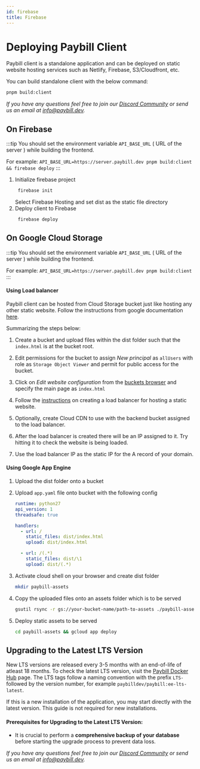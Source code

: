 ```yaml
---
id: firebase
title: Firebase
---
```


# Deploying Paybill Client

Paybill client is a standalone application and can be deployed on static website hosting services such as Netlify, Firebase, S3/Cloudfront, etc.

You can build standalone client with the below command:

```bash
pnpm build:client
```

_If you have any questions feel free to join our [Discord Community](https://discord.gg/v9rYchap) or send us an email at info@paybill.dev._

## On Firebase

:::tip
You should set the environment variable `API_BASE_URL` ( URL of the server ) while building the frontend.

For example: `API_BASE_URL=https://server.paybill.dev pnpm build:client && firebase deploy`
:::

1. Initialize firebase project
   ```bash
    firebase init
   ```
   Select Firebase Hosting and set dist as the static file directory
2. Deploy client to Firebase
   ```bash
    firebase deploy
   ```

## On Google Cloud Storage

:::tip
You should set the environment variable `API_BASE_URL` ( URL of the server ) while building the frontend.

For example: `API_BASE_URL=https://server.paybill.dev pnpm build:client`
:::

#### Using Load balancer

Paybill client can be hosted from Cloud Storage bucket just like hosting any other static website.
Follow the instructions from google documentation [here](https://cloud.google.com/storage/docs/hosting-static-website).

Summarizing the steps below:

1. Create a bucket and upload files within the dist folder such that the `index.html` is at the bucket root.

2. Edit permissions for the bucket to assign _New principal_ as `allUsers` with role as `Storage Object Viewer` and permit for public access for the bucket.

3. Click on _Edit website configuration_ from the [buckets browser](https://console.cloud.google.com/storage/browser?_ga=2.180838119.1530169400.1637242882-657891227.1637242882) and specify the main page as `index.html`

4. Follow the [instructions](https://cloud.google.com/storage/docs/hosting-static-website#lb-ssl) on creating a load balancer for hosting a static website.

5. Optionally, create Cloud CDN to use with the backend bucket assigned to the load balancer.

6. After the load balancer is created there will be an IP assigned to it. Try hitting it to check the website is being loaded.

7. Use the load balancer IP as the static IP for the A record of your domain.

#### Using Google App Engine

1. Upload the dist folder onto a bucket

2. Upload `app.yaml` file onto bucket with the following config

   ```yaml
   runtime: python27
   api_version: 1
   threadsafe: true

   handlers:
     - url: /
       static_files: dist/index.html
       upload: dist/index.html

     - url: /(.*)
       static_files: dist/\1
       upload: dist/(.*)
   ```

3. Activate cloud shell on your browser and create dist folder

   ```bash
   mkdir paybill-assets
   ```

4. Copy the uploaded files onto an assets folder which is to be served

   ```bash
   gsutil rsync -r gs://your-bucket-name/path-to-assets ./paybill-assets
   ```

5. Deploy static assets to be served
   ```bash
   cd paybill-assets && gcloud app deploy
   ```

## Upgrading to the Latest LTS Version

New LTS versions are released every 3-5 months with an end-of-life of atleast 18 months. To check the latest LTS version, visit the [Paybill Docker Hub](https://hub.docker.com/r/paybilldev/paybill/tags) page. The LTS tags follow a naming convention with the prefix `LTS-` followed by the version number, for example `paybilldev/paybill:ee-lts-latest`.

If this is a new installation of the application, you may start directly with the latest version. This guide is not required for new installations.

#### Prerequisites for Upgrading to the Latest LTS Version:

- It is crucial to perform a **comprehensive backup of your database** before starting the upgrade process to prevent data loss.

_If you have any questions feel free to join our [Discord Community](https://discord.gg/v9rYchap) or send us an email at info@paybill.dev._
